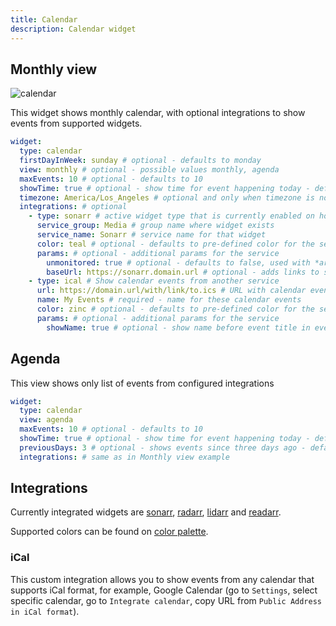 ```yaml
---
title: Calendar
description: Calendar widget
---
```


## Monthly view

<img alt="calendar" src="https://user-images.githubusercontent.com/5442891/271131282-6767a3ea-573e-4005-aeb9-6e14ee01e845.png">

This widget shows monthly calendar, with optional integrations to show events from supported widgets.

```yaml
widget:
  type: calendar
  firstDayInWeek: sunday # optional - defaults to monday
  view: monthly # optional - possible values monthly, agenda
  maxEvents: 10 # optional - defaults to 10
  showTime: true # optional - show time for event happening today - defaults to false
  timezone: America/Los_Angeles # optional and only when timezone is not detected properly (slightly slower performance) - force timezone for ical events (if it's the same - no change, if missing or different in ical - will be converted to this timezone)
  integrations: # optional
    - type: sonarr # active widget type that is currently enabled on homepage - possible values: radarr, sonarr, lidarr, readarr, ical
      service_group: Media # group name where widget exists
      service_name: Sonarr # service name for that widget
      color: teal # optional - defaults to pre-defined color for the service (teal for sonarr)
      params: # optional - additional params for the service
        unmonitored: true # optional - defaults to false, used with *arr stack
        baseUrl: https://sonarr.domain.url # optional - adds links to sonarr/radarr pages
    - type: ical # Show calendar events from another service
      url: https://domain.url/with/link/to.ics # URL with calendar events
      name: My Events # required - name for these calendar events
      color: zinc # optional - defaults to pre-defined color for the service (zinc for ical)
      params: # optional - additional params for the service
        showName: true # optional - show name before event title in event line - defaults to false
```

## Agenda

This view shows only list of events from configured integrations

```yaml
widget:
  type: calendar
  view: agenda
  maxEvents: 10 # optional - defaults to 10
  showTime: true # optional - show time for event happening today - defaults to false
  previousDays: 3 # optional - shows events since three days ago - defaults to 0
  integrations: # same as in Monthly view example
```

## Integrations

Currently integrated widgets are [sonarr](sonarr.md), [radarr](radarr.md), [lidarr](lidarr.md) and [readarr](readarr.md).

Supported colors can be found on [color palette](../../configs/settings.md#color-palette).

### iCal

This custom integration allows you to show events from any calendar that supports iCal format, for example, Google Calendar (go to `Settings`, select specific calendar, go to `Integrate calendar`, copy URL from `Public Address in iCal format`).
